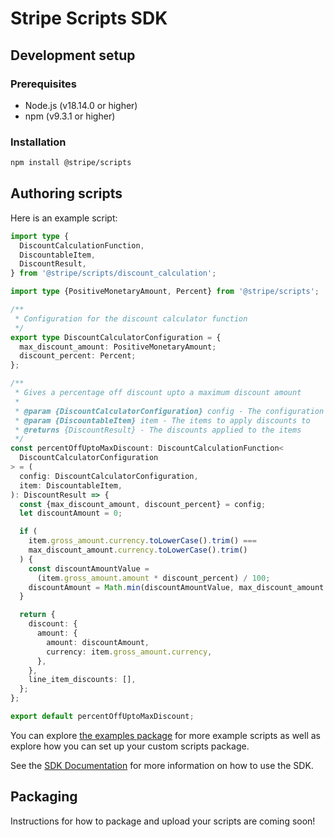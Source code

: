 # Stripe Scripts SDK

## Development setup

### Prerequisites

- Node.js (v18.14.0 or higher)
- npm (v9.3.1 or higher)

### Installation

```bash
npm install @stripe/scripts
```

## Authoring scripts
Here is an example script:
```ts
import type {
  DiscountCalculationFunction,
  DiscountableItem,
  DiscountResult,
} from '@stripe/scripts/discount_calculation';

import type {PositiveMonetaryAmount, Percent} from '@stripe/scripts';

/**
 * Configuration for the discount calculator function
 */
export type DiscountCalculatorConfiguration = {
  max_discount_amount: PositiveMonetaryAmount;
  discount_percent: Percent;
};

/**
 * Gives a percentage off discount upto a maximum discount amount
 *
 * @param {DiscountCalculatorConfiguration} config - The configuration containing max discount amount and discount percent
 * @param {DiscountableItem} item - The items to apply discounts to
 * @returns {DiscountResult} - The discounts applied to the items
 */
const percentOffUptoMaxDiscount: DiscountCalculationFunction<
  DiscountCalculatorConfiguration
> = (
  config: DiscountCalculatorConfiguration,
  item: DiscountableItem,
): DiscountResult => {
  const {max_discount_amount, discount_percent} = config;
  let discountAmount = 0;

  if (
    item.gross_amount.currency.toLowerCase().trim() ===
    max_discount_amount.currency.toLowerCase().trim()
  ) {
    const discountAmountValue =
      (item.gross_amount.amount * discount_percent) / 100;
    discountAmount = Math.min(discountAmountValue, max_discount_amount.amount);
  }

  return {
    discount: {
      amount: {
        amount: discountAmount,
        currency: item.gross_amount.currency,
      },
    },
    line_item_discounts: [],
  };
};

export default percentOffUptoMaxDiscount;
```

You can explore [the examples package](https://github.com/stripe/scripts/tree/master/examples) for more example scripts as well as explore how you can set up your custom scripts package.


See the [SDK Documentation](https://docs.corp.stripe.com/billing/subscriptions/script-coupons) for more information on how to use the SDK.


## Packaging

Instructions for how to package and upload your scripts are coming soon!
